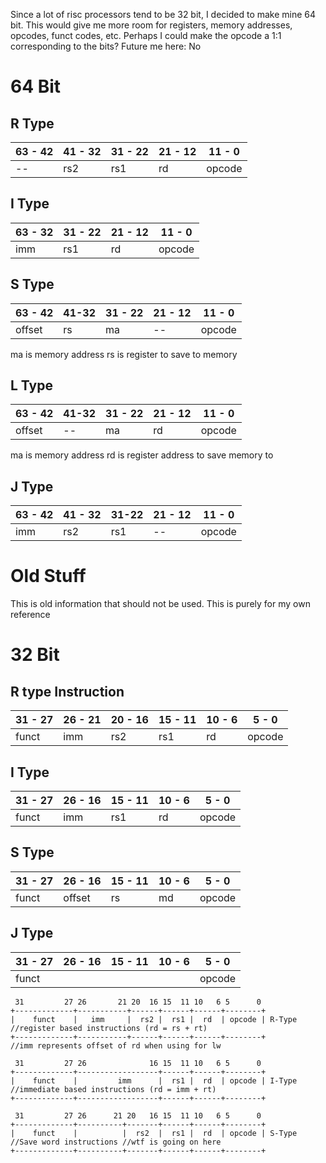 Since a lot of risc processors tend to be 32 bit, I decided to make mine 64 bit. This would give me more room for registers, memory addresses, opcodes, funct codes, etc. Perhaps I could make the opcode a 1:1 corresponding to the bits?
		Future me here: No
		
# 64 Bit

## R Type
| 63 - 42 | 41 - 32 | 31 - 22 | 21 - 12 | 11 - 0 |
| ---- | ---- | ---- | ---- | ---- |
| -- | rs2 | rs1 | rd | opcode |

## I Type
| 63 - 32 | 31 - 22 | 21 - 12 | 11 - 0 |
| ---- | ---- | ---- | ---- |
| imm | rs1 | rd | opcode |

## S Type
| 63 - 42 | 41-32 | 31 - 22 | 21 - 12 | 11 - 0 |
| ---- | ---- | ---- | ---- | ---- |
| offset | rs | ma | -- | opcode |
ma is memory address
rs is register to save to memory
## L Type
| 63 - 42 | 41-32 | 31 - 22 | 21 - 12 | 11 - 0 |
| ---- | ---- | ---- | ---- | ---- |
| offset | -- | ma | rd | opcode |
ma is memory address
rd is register address to save memory to

## J Type
| 63 - 42 | 41 - 32 | 31-22 | 21 - 12 | 11 - 0 |
| ---- | ---- | ---- | ---- | ---- |
| imm | rs2 | rs1 | -- | opcode |


# Old Stuff
This is old information that should not be used. This is purely for my own reference

# 32 Bit
## R type Instruction
| 31 - 27 | 26 - 21 | 20 - 16 | 15 - 11 | 10 - 6 | 5 - 0 |
| ---- | ---- | ---- | ---- | ---- | ---- |
| funct | imm | rs2 | rs1 | rd | opcode |

## I Type
| 31 - 27 | 26 - 16 | 15 - 11 | 10 - 6 | 5 - 0 |
| ---- | ---- | ---- | ---- | ---- |
| funct | imm | rs1 | rd | opcode |

## S Type
| 31 - 27 | 26 - 16 | 15 - 11 | 10 - 6 | 5 - 0 |
| ---- | ---- | ---- | ---- | ---- |
| funct | offset | rs | md | opcode |

## J Type
| 31 - 27 | 26 - 16 | 15 - 11 | 10 - 6 | 5 - 0 |
| ---- | ---- | ---- | ---- | ---- |
| funct |  |  |  | opcode |

```
 31         27 26       21 20  16 15  11 10   6 5      0
+-------------+-----------+------+------+------+--------+
|    funct    |   imm     |  rs2 |  rs1 |  rd  | opcode | R-Type //register based instructions (rd = rs + rt)
+-------------+-----------+------+------+------+--------+
//imm represents offset of rd when using for lw

 31         27 26              16 15  11 10   6 5      0
+-------------+------------------+------+------+--------+
|    funct    |         imm      |  rs1 |  rd  | opcode | I-Type //immediate based instructions (rd = imm + rt)
+-------------+------------------+------+------+--------+

 31         27 26      21 20   16 15  11 10   6 5      0
+-------------+----------+-------+------+------+--------+
|    funct    |          |  rs2  |  rs1 |  rd  | opcode | S-Type //Save word instructions //wtf is going on here
+-------------+----------+-------+------+------+--------+
```